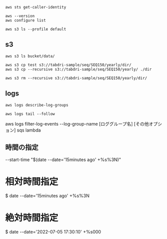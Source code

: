 ```
aws sts get-caller-identity
```

```
aws --version
aws configure list
```

```
aws s3 ls --profile default
```

## s3

```
aws s3 ls bucket/data/
```

```
aws s3 cp test s3://tabdri-sample/seq/SEQ150/yearly/dir/
aws s3 cp --recursive s3://tabdri-sample/seq/SEQ150/yearly/ ./dir
```

```
aws s3 rm --recursive s3://tabdri-sample/seq/SEQ150/yearly/dir/
```

## logs

```
aws logs describe-log-groups
```

```
aws logs tail --follow
```


aws logs filter-log-events --log-group-name [ロググループ名] [その他オプション]
sqs
lambda


## 時間の指定
  --start-time "$(date --date='15minutes ago' +%s%3N)"

# 相対時間指定
$ date --date='15minutes ago' +%s%3N

# 絶対時間指定
$ date --date='2022-07-05 17:30:10' +%s000
